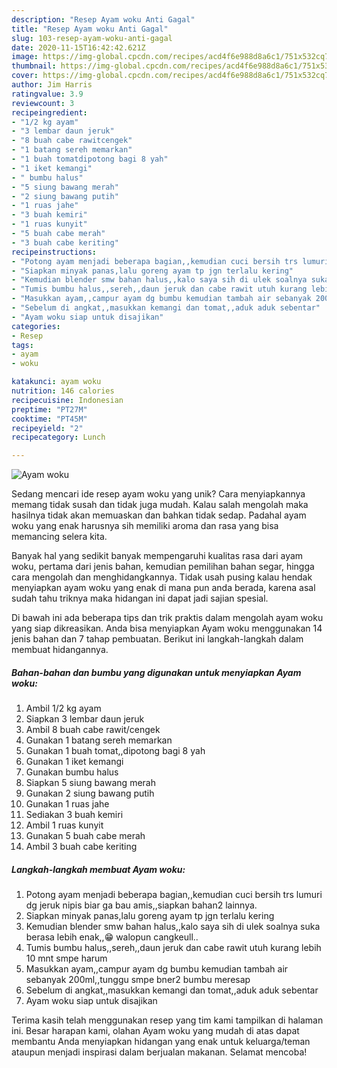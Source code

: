 ```yaml
---
description: "Resep Ayam woku Anti Gagal"
title: "Resep Ayam woku Anti Gagal"
slug: 103-resep-ayam-woku-anti-gagal
date: 2020-11-15T16:42:42.621Z
image: https://img-global.cpcdn.com/recipes/acd4f6e988d8a6c1/751x532cq70/ayam-woku-foto-resep-utama.jpg
thumbnail: https://img-global.cpcdn.com/recipes/acd4f6e988d8a6c1/751x532cq70/ayam-woku-foto-resep-utama.jpg
cover: https://img-global.cpcdn.com/recipes/acd4f6e988d8a6c1/751x532cq70/ayam-woku-foto-resep-utama.jpg
author: Jim Harris
ratingvalue: 3.9
reviewcount: 3
recipeingredient:
- "1/2 kg ayam"
- "3 lembar daun jeruk"
- "8 buah cabe rawitcengek"
- "1 batang sereh memarkan"
- "1 buah tomatdipotong bagi 8 yah"
- "1 iket kemangi"
- " bumbu halus"
- "5 siung bawang merah"
- "2 siung bawang putih"
- "1 ruas jahe"
- "3 buah kemiri"
- "1 ruas kunyit"
- "5 buah cabe merah"
- "3 buah cabe keriting"
recipeinstructions:
- "Potong ayam menjadi beberapa bagian,,kemudian cuci bersih trs lumuri dg jeruk nipis biar ga bau amis,,siapkan bahan2 lainnya."
- "Siapkan minyak panas,lalu goreng ayam tp jgn terlalu kering"
- "Kemudian blender smw bahan halus,,kalo saya sih di ulek soalnya suka berasa lebih enak,,😁 walopun cangkeull.."
- "Tumis bumbu halus,,sereh,,daun jeruk dan cabe rawit utuh kurang lebih 10 mnt smpe harum"
- "Masukkan ayam,,campur ayam dg bumbu kemudian tambah air sebanyak 200ml,,tunggu smpe bner2 bumbu meresap"
- "Sebelum di angkat,,masukkan kemangi dan tomat,,aduk aduk sebentar"
- "Ayam woku siap untuk disajikan"
categories:
- Resep
tags:
- ayam
- woku

katakunci: ayam woku 
nutrition: 146 calories
recipecuisine: Indonesian
preptime: "PT27M"
cooktime: "PT45M"
recipeyield: "2"
recipecategory: Lunch

---
```



![Ayam woku](https://img-global.cpcdn.com/recipes/acd4f6e988d8a6c1/751x532cq70/ayam-woku-foto-resep-utama.jpg)

Sedang mencari ide resep ayam woku yang unik? Cara menyiapkannya memang tidak susah dan tidak juga mudah. Kalau salah mengolah maka hasilnya tidak akan memuaskan dan bahkan tidak sedap. Padahal ayam woku yang enak harusnya sih memiliki aroma dan rasa yang bisa memancing selera kita.

Banyak hal yang sedikit banyak mempengaruhi kualitas rasa dari ayam woku, pertama dari jenis bahan, kemudian pemilihan bahan segar, hingga cara mengolah dan menghidangkannya. Tidak usah pusing kalau hendak menyiapkan ayam woku yang enak di mana pun anda berada, karena asal sudah tahu triknya maka hidangan ini dapat jadi sajian spesial.




Di bawah ini ada beberapa tips dan trik praktis dalam mengolah ayam woku yang siap dikreasikan. Anda bisa menyiapkan Ayam woku menggunakan 14 jenis bahan dan 7 tahap pembuatan. Berikut ini langkah-langkah dalam membuat hidangannya.

<!--inarticleads1-->

##### Bahan-bahan dan bumbu yang digunakan untuk menyiapkan Ayam woku:

1. Ambil 1/2 kg ayam
1. Siapkan 3 lembar daun jeruk
1. Ambil 8 buah cabe rawit/cengek
1. Gunakan 1 batang sereh memarkan
1. Gunakan 1 buah tomat,,dipotong bagi 8 yah
1. Gunakan 1 iket kemangi
1. Gunakan  bumbu halus
1. Siapkan 5 siung bawang merah
1. Gunakan 2 siung bawang putih
1. Gunakan 1 ruas jahe
1. Sediakan 3 buah kemiri
1. Ambil 1 ruas kunyit
1. Gunakan 5 buah cabe merah
1. Ambil 3 buah cabe keriting




<!--inarticleads2-->

##### Langkah-langkah membuat Ayam woku:

1. Potong ayam menjadi beberapa bagian,,kemudian cuci bersih trs lumuri dg jeruk nipis biar ga bau amis,,siapkan bahan2 lainnya.
1. Siapkan minyak panas,lalu goreng ayam tp jgn terlalu kering
1. Kemudian blender smw bahan halus,,kalo saya sih di ulek soalnya suka berasa lebih enak,,😁 walopun cangkeull..
1. Tumis bumbu halus,,sereh,,daun jeruk dan cabe rawit utuh kurang lebih 10 mnt smpe harum
1. Masukkan ayam,,campur ayam dg bumbu kemudian tambah air sebanyak 200ml,,tunggu smpe bner2 bumbu meresap
1. Sebelum di angkat,,masukkan kemangi dan tomat,,aduk aduk sebentar
1. Ayam woku siap untuk disajikan




Terima kasih telah menggunakan resep yang tim kami tampilkan di halaman ini. Besar harapan kami, olahan Ayam woku yang mudah di atas dapat membantu Anda menyiapkan hidangan yang enak untuk keluarga/teman ataupun menjadi inspirasi dalam berjualan makanan. Selamat mencoba!
